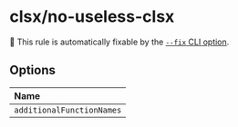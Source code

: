# clsx/no-useless-clsx

🔧 This rule is automatically fixable by the [`--fix` CLI option](https://eslint.org/docs/latest/user-guide/command-line-interface#--fix).

<!-- end auto-generated rule header -->

## Options

<!-- begin auto-generated rule options list -->

| Name                      |
| :------------------------ |
| `additionalFunctionNames` |

<!-- end auto-generated rule options list -->
